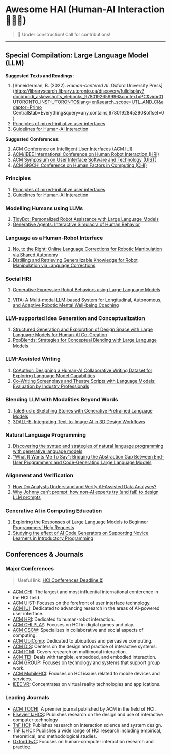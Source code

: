 # Awesome HAI (Human-AI Interaction 👤➕🤖)

>  🚧 Under construction! Call for contributions!

------

## Special Compilation: Large Language Model (LLM)

**Suggested Texts and Readings:**

1. [Shneiderman, B. (2022). *Human-centered AI*. Oxford University Press](https://librarysearch.library.utoronto.ca/discovery/fulldisplay?docid=cdi_askewsholts_vlebooks_9780192659996&context=PC&vid=01UTORONTO_INST:UTORONTO&lang=en&search_scope=UTL_AND_CI&adaptor=Primo Central&tab=Everything&query=any,contains,9780192845290&offset=0)
2. [Principles of mixed-initiative user interfaces](https://dl.acm.org/doi/10.1145/302979.303030)
3. [Guidelines for Human-AI Interaction](https://dl.acm.org/doi/10.1145/3290605.3300233)

**Suggested Conferences:**

1. [ACM Conference on Intelligent User Interfaces (ACM IUI)](https://iui.acm.org/2024/)
2. [ACM/IEEE International Conference on Human Robot Interaction (HRI)](https://humanrobotinteraction.org/2024/)
3. [ACM Symposium on User Interface Software and Technology (UIST)](https://uist.acm.org/2023/)
4. [ACM SIGCHI Conference on Human Factors in Computing (CHI)](https://chi2024.acm.org/)

### Principles

1. [Principles of mixed-initiative user interfaces](https://dl.acm.org/doi/10.1145/302979.303030)
2. [Guidelines for Human-AI Interaction](https://dl.acm.org/doi/10.1145/3290605.3300233)

 ### Modelling Humans using LLMs
1. [TidyBot: Personalized Robot Assistance with Large Language Models](https://ieeexplore.ieee.org/stamp/stamp.jsp?tp=&arnumber=10341577)
2. [Generative Agents: Interactive Simulacra of Human Behavior](https://dl.acm.org/doi/pdf/10.1145/3586183.3606763)

 ### Language as a Human-Robot Interface

1. [No, to the Right: Online Language Corrections for Robotic Manipulation via Shared Autonomy](https://dl.acm.org/doi/pdf/10.1145/3568162.3578623)
2. [Distilling and Retrieving Generalizable Knowledge for Robot Manipulation via Language Corrections](https://arxiv.org/pdf/2311.10678.pdf)

 ### Social HRI

1. [Generative Expressive Robot Behaviors using Large Language Models](https://drive.google.com/file/d/1HGpMXfy53VWJufrLGDrBceyRBfJgOW5Z/view?usp=sharing)

2. [VITA: A Multi-modal LLM-based System for Longitudinal, Autonomous, and Adaptive Robotic Mental Well-being Coaching](https://arxiv.org/pdf/2312.09740.pdf)

 ### LLM-supported Idea Generation and Conceptualization 

1. [Structured Generation and Exploration of Design Space with Large Language Models for Human-AI Co-Creation](https://arxiv.org/pdf/2310.12953.pdf)
2. [PopBlends: Strategies for Conceptual Blending with Large Language Models](https://arxiv.org/abs/2111.04920) 

### LLM-Assisted Writing 

1. [CoAuthor: Designing a Human-AI Collaborative Writing Dataset for Exploring Language Model Capabilities](https://arxiv.org/pdf/2201.06796.pdf)
2. [Co-Writing Screenplays and Theatre Scripts with Language Models: Evaluation by Industry Professionals](https://arxiv.org/abs/2209.14958)

### Blending LLM with Modalities Beyond Words 

1. [TaleBrush: Sketching Stories with Generative Pretrained Language Models](https://johnr0.github.io/assets/publications/CHI2022-TaleBrush.pdf)
2. [3DALL-E: Integrating Text-to-Image AI in 3D Design Workflows](https://arxiv.org/pdf/2210.11603.pdf)

 ### Natural Language Programming

1. [Discovering the syntax and strategies of natural language programming with generative language models](https://dl.acm.org/doi/abs/10.1145/3491102.3501870)
2. ["What It Wants Me To Say": Bridging the Abstraction Gap Between End-User Programmers and Code-Generating Large Language Models](https://dl.acm.org/doi/abs/10.1145/3544548.3580817)

 ### Alignment and Verification

1. [How Do Analysts Understand and Verify AI-Assisted Data Analyses?](https://arxiv.org/abs/2309.10947)
2. [Why Johnny can't prompt: how non-AI experts try (and fail) to design LLM prompts](https://dl.acm.org/doi/abs/10.1145/3544548.3581388)

### Generative AI in Computing Education

1. [Exploring the Responses of Large Language Models to Beginner Programmers’ Help Requests](https://dl.acm.org/doi/10.1145/3568813.3600139)
2. [Studying the effect of AI Code Generators on Supporting Novice Learners in Introductory Programming](https://dl.acm.org/doi/abs/10.1145/3544548.3580919)

## Conferences & Journals

### Major Conferences

> Useful link: [HCI Conferences Deadline ⏳](https://hci-deadlines.github.io/?sub=HCI,DES,CSCW,AI,HRI,XR,HAP,VIS)

* [ACM CHI](https://dl.acm.org/conference/chi/proceedings): The largest and most influential international conference in the HCI field.
* [ACM UIST](https://dl.acm.org/conference/uist/proceedings): Focuses on the forefront of user interface technology.
* [ACM IUI](https://dl.acm.org/conference/iui/proceedings): Dedicated to advancing research in the areas of AI-powered user interface. 
* [ACM HRI](https://dl.acm.org/conference/hri/proceedings): Dedicated to human-robot interaction. 
* [ACM CHI PLAY](https://dl.acm.org/conference/chi-play/proceedings): Focuses on HCI in digital games and play.
* [ACM CSCW](https://dl.acm.org/conference/CSCW/proceedings): Specializes in collaborative and social aspects of computing.
* [ACM UbiComp](https://dl.acm.org/conference/UbiComp/proceedings): Dedicated to ubiquitous and pervasive computing.
* [ACM DIS](https://dl.acm.org/conference/dis/proceedings): Centers on the design and practice of interactive systems.
* [ACM ICMI](https://dl.acm.org/conference/icmi/proceedings): Covers research on multimodal interaction.
* [ACM TEI](https://dl.acm.org/conference/tei/proceedings): Deals with tangible, embedded, and embodied interaction.
* [ACM GROUP](https://dl.acm.org/conference/group/proceedings): Focuses on technology and systems that support group work.
* [ACM MobileHCI](https://dl.acm.org/conference/mobilehci/proceedings): Focuses on HCI issues related to mobile devices and services.
* [IEEE VR](https://ieeexplore.ieee.org/xpl/conhome/1000791/all-proceedings): Concentrates on virtual reality technologies and applications.

### Leading Journals

* [ACM TOCHI](https://dl.acm.org/journal/tochi): A premier journal published by ACM in the field of HCI.
* [Elsevier IJHCS](https://www.sciencedirect.com/journal/international-journal-of-human-computer-studies): Publishes research on the design and use of interactive computer technology
* [TnF HCI](https://www.tandfonline.com/journals/hhci20): Publishes research on interaction science and system design. 
* [TnF IJHCI](https://www.tandfonline.com/journals/hihc20): Publishes a wide range of HCI research including empirical, theoretical, and methodological studies.
* [Oxford IwC](https://academic.oup.com/iwc): Focuses on human-computer interaction research and practice. 
